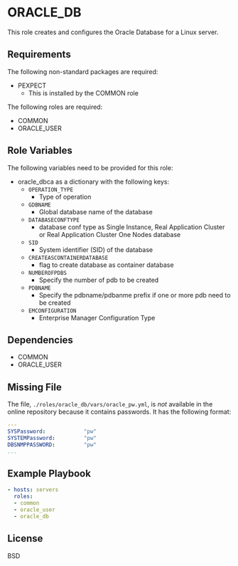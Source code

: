 ORACLE_DB
=========

This role creates and configures the Oracle Database for a Linux server.

Requirements
------------

The following non-standard packages are required:
* PEXPECT
  * This is installed by the COMMON role

The following roles are required:
* COMMON
* ORACLE_USER

Role Variables
--------------

The following variables need to be provided for this role:
* oracle_dbca as a dictionary with the following keys:
  * `OPERATION_TYPE`
    * Type of operation
  * `GDBNAME`
    * Global database name of the database
  * `DATABASECONFTYPE`
    * database conf type as Single Instance, Real Application Cluster or Real Application Cluster One Nodes database
  * `SID`
    * System identifier (SID) of the database
  * `CREATEASCONTAINERDATABASE` 
    * flag to create database as container database 
  * `NUMBEROFPDBS`
    * Specify the number of pdb to be created
  * `PDBNAME`
    * Specify the pdbname/pdbanme prefix if one or more pdb need to be created
  * `EMCONFIGURATION`
    * Enterprise Manager Configuration Type


Dependencies
------------

* COMMON
* ORACLE_USER

Missing File
------------

The file, `./roles/oracle_db/vars/oracle_pw.yml`, is *not* available in the online repository because it contains passwords. It has the following format:
```yml
---
SYSPassword:            "pw"
SYSTEMPassword:         "pw"
DBSNMPPASSWORD:         "pw"
...
```

Example Playbook
----------------

```yml
- hosts: servers
  roles:
  - common
  - oracle_user
  - oracle_db
```

License
-------

BSD



